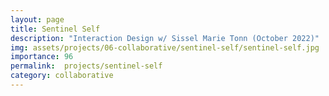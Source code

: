 ```yaml
---
layout: page
title: Sentinel Self
description: "Interaction Design w/ Sissel Marie Tonn (October 2022)"
img: assets/projects/06-collaborative/sentinel-self/sentinel-self.jpg
importance: 96
permalink:  projects/sentinel-self
category: collaborative
---
```

